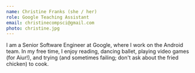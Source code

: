 ```yaml
---
name: Christine Franks (she / her)
role: Google Teaching Assistant
email: christinecompsci@gmail.com
photo: christine.jpg
---
```


I am a Senior Software Engineer at Google, where I work on the Android team. In my free time, I enjoy reading, dancing ballet, playing video games (for Aiur!), and trying (and sometimes failing; don't ask about the fried chicken) to cook.
